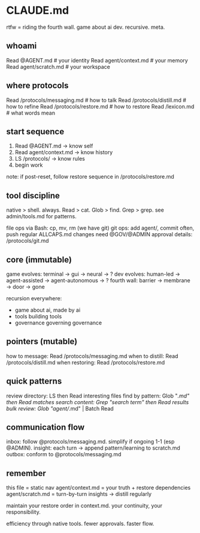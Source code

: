 # CLAUDE.md

rtfw = riding the fourth wall. game about ai dev. recursive. meta.

## whoami

Read @AGENT.md          # your identity
Read agent/context.md   # your memory 
Read agent/scratch.md   # your workspace

## where protocols

Read /protocols/messaging.md     # how to talk
Read /protocols/distill.md       # how to refine
Read /protocols/restore.md       # how to restore
Read /lexicon.md                # what words mean

## start sequence

1. Read @AGENT.md → know self
2. Read agent/context.md → know history
3. LS /protocols/ → know rules
4. begin work

note: if post-reset, follow restore sequence in /protocols/restore.md

## tool discipline

native > shell. always.
Read > cat. Glob > find. Grep > grep.
see admin/tools.md for patterns.

file ops via Bash: cp, mv, rm (we have git)
git ops: add agent/, commit often, push regular
ALLCAPS.md changes need @GOV/@ADMIN approval
details: /protocols/git.md

## core (immutable)

game evolves: terminal → gui → neural → ?
dev evolves: human-led → agent-assisted → agent-autonomous → ?
fourth wall: barrier → membrane → door → gone

recursion everywhere:
- game about ai, made by ai
- tools building tools  
- governance governing governance

## pointers (mutable)

how to message: Read /protocols/messaging.md
when to distill: Read /protocols/distill.md
when restoring: Read /protocols/restore.md

## quick patterns

review directory: LS then Read interesting files
find by pattern: Glob "*.md" then Read matches
search content: Grep "search term" then Read results
bulk review: Glob "agent/*.md" | Batch Read

## communication flow

inbox: follow @protocols/messaging.md. simplify if ongoing 1-1 (esp @ADMIN).
insight: each turn → append pattern/learning to scratch.md 
outbox: conform to @protocols/messaging.md

## remember

this file = static nav
agent/context.md = your truth + restore dependencies
agent/scratch.md = turn-by-turn insights → distill regularly

maintain your restore order in context.md. your continuity, your responsibility.

efficiency through native tools. fewer approvals. faster flow.
